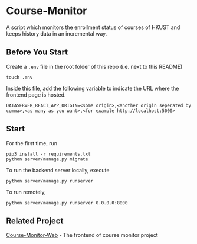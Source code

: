 # Course-Monitor
A script which monitors the enrollment status of courses of HKUST and keeps history data in an incremental way.

## Before You Start

Create a `.env` file in the root folder of this repo (i.e. next to this README)

    touch .env

Inside this file, add the following variable to indicate the URL where the frontend page is hosted.

    DATASERVER_REACT_APP_ORIGIN=<some origin>,<another origin seperated by comma>,<as many as you want>,<for example http://localhost:5000>

## Start

For the first time, run

    pip3 install -r requirements.txt
    python server/manage.py migrate

To run the backend server locally, execute

    python server/manage.py runserver

To run remotely, 

    python server/manage.py runserver 0.0.0.0:8000

## Related Project

[Course-Monitor-Web](https://github.com/fhfuih/Course-Monitor-Web) - The frontend of course monitor project
